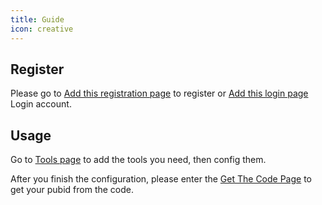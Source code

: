```yaml
---
title: Guide
icon: creative
---
```


## Register

Please go to [Add this registration page](https://www.addthis.com/register?next=/dashboard) to register or [Add this login page](https://www.addthis.com/login?next=/dashboard) Login account.

## Usage

Go to [Tools page](https://www.addthis.com/dashboard#gallery/) to add the tools you need, then config them.

After you finish the configuration, please enter the [Get The Code Page](https://www.addthis.com/dashboard#get-the-code/) to get your pubid from the code.
